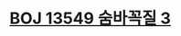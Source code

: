 # [BOJ 13549 숨바꼭질 3](https://www.acmicpc.net/problem/13549)
<!--tags: 0-1 bfs, bfs, dijkstra's, graph, traversal-->
